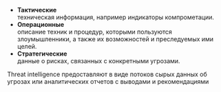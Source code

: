 -  **Тактические**<br>техническая информация, например индикаторы компрометации.
-  **Операционные**<br>описание техник и процедур, которыми пользуются злоумышленники, а также их возможностей и преследуемых ими целей.
-  **Стратегические**<br>данные о рисках, связанных с конкретными угрозами.

Threat intelligence предоставляют в виде потоков сырых данных об угрозах или аналитических отчетов с выводами и рекомендациями